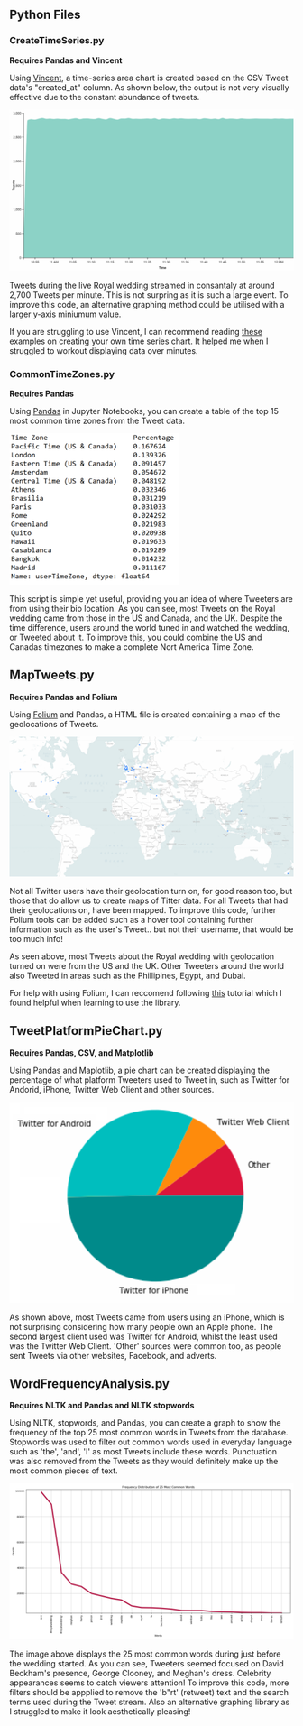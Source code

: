 ## Python Files

### CreateTimeSeries.py
<b>Requires Pandas and Vincent</b>

Using <a href="http://vincent.readthedocs.io/en/latest/">Vincent</a>, a time-series area chart is created based on the CSV Tweet data's "created_at" column. As shown below, the output is not very visually effective due to the constant abundance of tweets.

<img src="https://github.com/kmbutterfield/Programming-for-Spatial-Analysts-Advanced-Skills-Assessment-2/blob/master/0.%20Images/TimeSeriesOutput.png" width="600">

Tweets during the live Royal wedding streamed in consantaly at around 2,700 Tweets per minute. This is not surpring as it is such a large event. To improve this code, an alternative graphing method could be utilised with a larger y-axis miniumum value.

If you are struggling to use Vincent, I can recommend reading <a href="hhttp://wrobstory.github.io/2013/04/pandas-vincent-timeseries.html">these</a> examples on creating your own time series chart. It helped me when I struggled to workout displaying data over minutes.

### CommonTimeZones.py
<b>Requires Pandas </b>

Using <a href="https://pandas.pydata.org/">Pandas</a> in Jupyter Notebooks, you can create a table of the top 15 most common time zones from the Tweet data.

<img src="https://github.com/kmbutterfield/Programming-for-Spatial-Analysts-Advanced-Skills-Assessment-2/blob/master/0.%20Images/TimeZoneOutput.png" width="300">

This script is simple yet useful, providing you an idea of where Tweeters are from using their bio location. As you can see, most Tweets on the Royal wedding came from those in the US and Canada, and the UK. Despite the time difference, users around the world tuned in and watched the wedding, or Tweeted about it. To improve this, you could combine the US and Canadas timezones to make a complete Nort America Time Zone.

## MapTweets.py
<b>Requires Pandas and Folium </b>

Using <a href="https://github.com/python-visualization/folium">Folium</a> and Pandas, a HTML file is created containing a map of the geolocations of Tweets.

<img src="https://github.com/kmbutterfield/Programming-for-Spatial-Analysts-Advanced-Skills-Assessment-2/blob/master/0.%20Images/TeetMapOutput.png">

Not all Twitter users have their geolocation turn on, for good reason too, but those that do allow us to create maps of Titter data. For all Tweets that had their geolocations on, have been mapped. To improve this code, further Folium tools can be added such as a hover tool containing further information such as the user's Tweet.. but not their username, that would be too much info!

As seen above, most Tweets about the Royal wedding with geolocation turned on were from the US and the UK. Other Tweeters around the world also Tweeted in areas such as the Phillipines, Egypt, and Dubai. 

For help with using Folium, I can reccomend following <a href="https://www.kaggle.com/daveianhickey/how-to-folium-for-maps-heatmaps-time-data">this</a> tutorial which I found helpful when learning to use the library.

## TweetPlatformPieChart.py
<b>Requires Pandas, CSV, and Matplotlib </b>

Using Pandas and Maplotlib, a pie chart can be created displaying the percentage of what platform Tweeters used to Tweet in, such as Twitter for Andorid, iPhone, Twitter Web Client and other sources.

<img src="https://github.com/kmbutterfield/Programming-for-Spatial-Analysts-Advanced-Skills-Assessment-2/blob/master/0.%20Images/TweetPlatformOutput.png">

As shown above, most Tweets came from users using an iPhone, which is not surprising considering how many people own an Apple phone. The second largest client used was Twitter for Android, whilst the least used was the Twitter Web Client. 'Other' sources were common too, as people sent Tweets via other websites, Facebook, and adverts.

## WordFrequencyAnalysis.py
<b>Requires NLTK and Pandas and NLTK stopwords </b>

Using NLTK, stopwords, and Pandas, you can create a graph to show the frequency of the top 25 most common words in Tweets from the database. Stopwords was used to filter out common words used in everyday language such as 'the', 'and', 'I' as most Tweets include these words. Punctuation was also removed from the Tweets as they would definitely make up the most common pieces of text.

<img src="https://github.com/kmbutterfield/Programming-for-Spatial-Analysts-Advanced-Skills-Assessment-2/blob/master/0.%20Images/FreqDistBefore.png">

The image above displays the 25 most common words during just before the wedding started. As you can see, Tweeters seemed focused on David Beckham's presence, George Clooney, and Meghan's dress. Celebrity appearances seems to catch viewers attention! To improve this code, more filters should be appplied to remove the 'b"rt' (retweet) text and the search terms used during the Tweet stream. Also an alternative graphing library as I struggled to make it look aesthetically pleasing!


